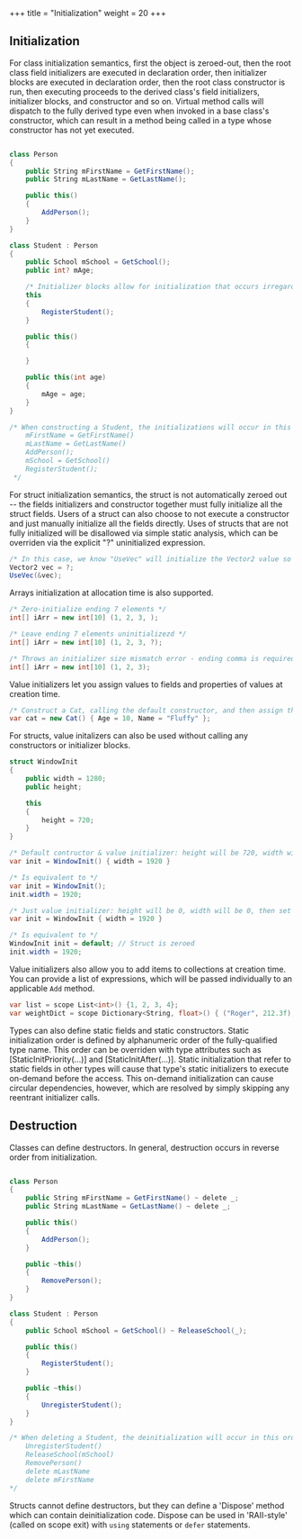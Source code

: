 +++
title = "Initialization"
weight = 20
+++

## Initialization
For class initialization semantics, first the object is zeroed-out, then the root class field initializers are executed in declaration order, then initializer blocks are executed in declaration order, then the root class constructor is run, then executing proceeds to the derived class's field initializers, initializer blocks, and constructor and so on. Virtual method calls will dispatch to the fully derived type even when invoked in a base class's constructor, which can result in a method being called in a type whose constructor has not yet executed.

```C#

class Person
{
	public String mFirstName = GetFirstName();
	public String mLastName = GetLastName();

	public this()
	{
		AddPerson();
	}
}

class Student : Person
{
	public School mSchool = GetSchool();
	public int? mAge;

	/* Initializer blocks allow for initialization that occurs irregardless of which constructor is invoked */
	this
	{
		RegisterStudent();
	}

	public this()
	{

	}

	public this(int age)
	{
		mAge = age;
	}
}

/* When constructing a Student, the initializations will occur in this order:
	mFirstName = GetFirstName()
	mLastName = GetLastName()
	AddPerson();
	mSchool = GetSchool()
	RegisterStudent();
 */

```

For struct initialization semantics, the struct is not automatically zeroed out -- the fields initializers and constructor together must fully initialize all the struct fields. Users of a struct can also choose to not execute a constructor and just manually initialize all the fields directly. Uses of structs that are not fully initialized will be disallowed via simple static analysis, which can be overriden via the explicit "?" uninitialized expression.

```C#
/* In this case, we know "UseVec" will initialize the Vector2 value so we use '?' to avoid a "Not initialized" error */
Vector2 vec = ?;
UseVec(&vec);
```

Arrays initialization at allocation time is also supported.

```C#
/* Zero-initialize ending 7 elements */
int[] iArr = new int[10] (1, 2, 3, );

/* Leave ending 7 elements uninitializezd */
int[] iArr = new int[10] (1, 2, 3, ?);

/* Throws an initializer size mismatch error - ending comma is required to zero-initialize is desired */
int[] iArr = new int[10] (1, 2, 3);
```

Value initializers let you assign values to fields and properties of values at creation time.

```C#
/* Construct a Cat, calling the default constructor, and then assign the Age and Name properties */
var cat = new Cat() { Age = 10, Name = "Fluffy" };
```

For structs, value initalizers can also be used without calling any constructors or initializer blocks.

```C#
struct WindowInit
{
	public width = 1280;
	public height;

	this
	{
		height = 720;
	}
}

/* Default contructor & value initializer: height will be 720, width will be 1280, then set to 1920 */
var init = WindowInit() { width = 1920 }

/* Is equivalent to */
var init = WindowInit();
init.width = 1920;

/* Just value initializer: height will be 0, width will be 0, then set to 1920 */
var init = WindowInit { width = 1920 }

/* Is equivalent to */
WindowInit init = default; // Struct is zeroed
init.width = 1920;
```

Value initializers also allow you to add items to collections at creation time. You can provide a list of expressions, which will be passed individually to an applicable `Add` method.

```C#
var list = scope List<int>() {1, 2, 3, 4};
var weightDict = scope Dictionary<String, float>() { ("Roger", 212.3f), ("Sam", 110.2f) };
```

Types can also define static fields and static constructors. Static initialization order is defined by alphanumeric order of the fully-qualified type name. This order can be overriden with type attributes such as [StaticInitPriority(...)] and [StaticInitAfter(...)]. Static initialization that refer to static fields in other types will cause that type's static initializers to execute on-demand before the access. This on-demand initialization can cause circular dependencies, however, which are resolved by simply skipping any reentrant initializer calls.

## Destruction

Classes can define destructors. In general, destruction occurs in reverse order from initialization.

```C#

class Person
{
	public String mFirstName = GetFirstName() ~ delete _;
	public String mLastName = GetLastName() ~ delete _;

	public this()
	{
		AddPerson();
	}

	public ~this()
	{
		RemovePerson();
	}
}

class Student : Person
{
	public School mSchool = GetSchool() ~ ReleaseSchool(_);

	public this()
	{
		RegisterStudent();
	}

	public ~this()
	{
		UnregisterStudent();
	}
}

/* When deleting a Student, the deinitialization will occur in this order:
	UnregisterStudent()
	ReleaseSchool(mSchool)
	RemovePerson()
	delete mLastName
	delete mFirstName
*/

```

Structs cannot define destructors, but they can define a 'Dispose' method which can contain deinitialization code. Dispose can be used in 'RAII-style' (called on scope exit) with `using` statements or `defer` statements.
